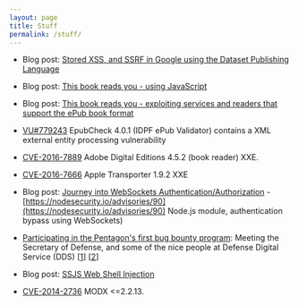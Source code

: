 ```yaml
---
layout: page
title: Stuff 
permalink: /stuff/
---
```


* Blog post: [Stored XSS, and SSRF in Google using the Dataset Publishing Language](/dspl/2018/03/07/Stored-XSS-and-SSRF-Google.html)

* Blog post: [This book reads you - using JavaScript](/ibooks/epub/2017/03/27/This-book-reads-you-using-JavaScript.html)

* Blog post: [This book reads you - exploiting services and readers that support the ePub book format](/epub/2017/01/25/This-book-reads-you.html)

* [VU#779243](https://www.kb.cert.org/vuls/id/779243) EpubCheck 4.0.1 (IDPF ePub Validator) contains a XML external entity processing vulnerability 

* [CVE-2016-7889](https://helpx.adobe.com/security/products/Digital-Editions/apsb16-45.html) Adobe Digital Editions 4.5.2 (book reader) XXE.

* [CVE-2016-7666](https://support.apple.com/en-us/HT207432) Apple Transporter 1.9.2 XXE

* Blog post: [Journey into WebSockets Authentication/Authorization](https://stratumsecurity.ghost.io/2016/06/13/websockets-auth/) -  
[https://nodesecurity.io/advisories/90](https://nodesecurity.io/advisories/90) Node.js module, authentication bypass using WebSockets)

* [Participating in the Pentagon's first bug bounty program](https://medium.com/@SecDef/the-pentagons-first-bug-bounty-exceeded-all-expectations-a5a44faa4d81): Meeting the Secretary of Defense, and some of the nice people at Defense Digital Service (DDS)
[[1](/assets/dds.png)] [[2](/assets/craigarendt.jpg)]

* Blog post: [SSJS Web Shell Injection](/node/2015/01/31/SSJS-webshell-injection.html)

* [CVE-2014-2736](https://web.nvd.nist.gov/view/vuln/detail?vulnId=CVE-2014-2736) MODX <=2.2.13.

